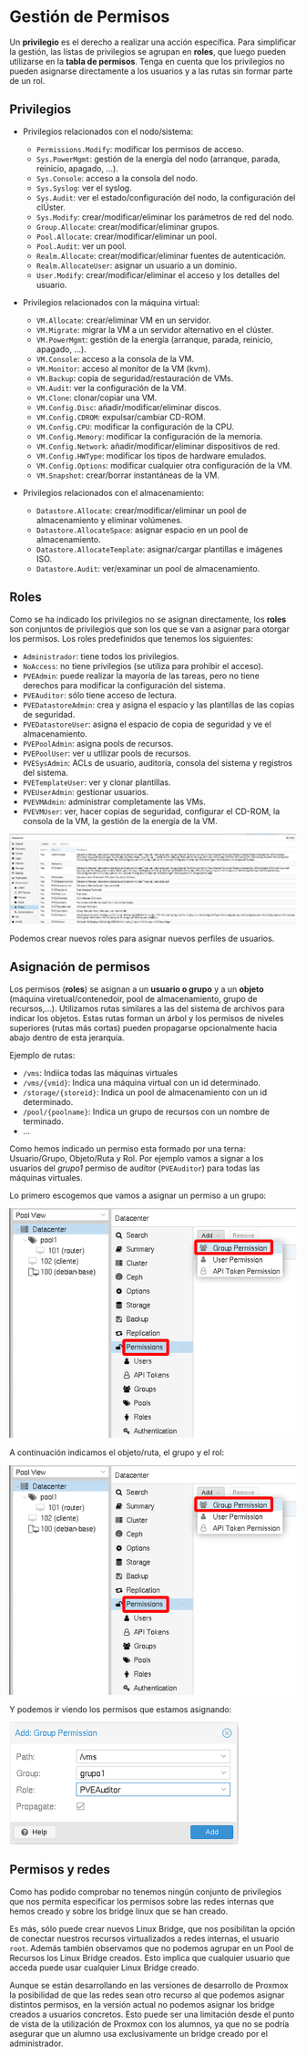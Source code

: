 # Gestión de Permisos

Un **privilegio** es el derecho a realizar una acción específica. Para simplificar la gestión, las listas de privilegios se agrupan en **roles**, que luego pueden utilizarse en la **tabla de permisos**. Tenga en cuenta que los privilegios no pueden asignarse directamente a los usuarios y a las rutas sin formar parte de un rol.

## Privilegios

* Privilegios relacionados con el nodo/sistema:

    * `Permissions.Modify`: modificar los permisos de acceso.
    * `Sys.PowerMgmt`: gestión de la energía del nodo (arranque, parada, reinicio, apagado, ...).
    * `Sys.Console`: acceso a la consola del nodo.
    * `Sys.Syslog`: ver el syslog.
    * `Sys.Audit`: ver el estado/configuración del nodo, la configuración del clÚster.
    * `Sys.Modify`: crear/modificar/eliminar los parámetros de red del nodo.
    * `Group.Allocate`: crear/modificar/eliminar grupos.
    * `Pool.Allocate`: crear/modificar/eliminar un pool.
    * `Pool.Audit`: ver un pool.
    * `Realm.Allocate`: crear/modificar/eliminar fuentes de autenticación.
    * `Realm.AllocateUser`: asignar un usuario a un dominio.
    * `User.Modify`: crear/modificar/eliminar el acceso y los detalles del usuario.

* Privilegios relacionados con la máquina virtual:

    * `VM.Allocate`: crear/eliminar VM en un servidor.
    * `VM.Migrate`: migrar la VM a un servidor alternativo en el clúster.
    * `VM.PowerMgmt`: gestión de la energía (arranque, parada, reinicio, apagado, ...).
    * `VM.Console`: acceso a la consola de la VM.
    * `VM.Monitor`: acceso al monitor de la VM (kvm).
    * `VM.Backup`: copia de seguridad/restauración de VMs.
    * `VM.Audit`: ver la configuración de la VM.
    * `VM.Clone`: clonar/copiar una VM.
    * `VM.Config.Disc`: añadir/modificar/eliminar discos.
    * `VM.Config.CDROM`: expulsar/cambiar CD-ROM.
    * `VM.Config.CPU`: modificar la configuración de la CPU.
    * `VM.Config.Memory`: modificar la configuración de la memoria.
    * `VM.Config.Network`: añadir/modificar/eliminar dispositivos de red.
    * `VM.Config.HWType`: modificar los tipos de hardware emulados.
    * `VM.Config.Options`: modificar cualquier otra configuración de la VM.
    * `VM.Snapshot`: crear/borrar instantáneas de la VM.

* Privilegios relacionados con el almacenamiento:

    * `Datastore.Allocate`: crear/modificar/eliminar un pool de almacenamiento y eliminar volúmenes.
    * `Datastore.AllocateSpace`: asignar espacio en un pool de almacenamiento.
    * `Datastore.AllocateTemplate`: asignar/cargar plantillas e imágenes ISO.
    * `Datastore.Audit`: ver/examinar un pool de almacenamiento.

## Roles

Como se ha indicado los privilegios no se asignan directamente, los **roles** son conjuntos de privilegios que son los que se van a asignar para otorgar los permisos. Los roles predefinidos que tenemos los siguientes:

* `Administrador`: tiene todos los privilegios.
* `NoAccess`: no tiene privilegios (se utiliza para prohibir el acceso).
* `PVEAdmin`: puede realizar la mayoría de las tareas, pero no tiene derechos para modificar la configuración del sistema.
* `PVEAuditor`: sólo tiene acceso de lectura.
* `PVEDatastoreAdmin`: crea y asigna el espacio y las plantillas de las copias de seguridad.
* `PVEDatastoreUser`: asigna el espacio de copia de seguridad y ve el almacenamiento.
* `PVEPoolAdmin`: asigna pools de recursos.
* `PVEPoolUser`: ver u utllizar pools de recursos.
* `PVESysAdmin`: ACLs de usuario, auditoría, consola del sistema y registros del sistema.
* `PVETemplateUser`: ver y clonar plantillas.
* `PVEUserAdmin`: gestionar usuarios.
* `PVEVMAdmin`: administrar completamente las VMs.
* `PVEVMUser`: ver, hacer copias de seguridad, configurar el CD-ROM, la consola de la VM, la gestión de la energía de la VM.

![usuarios](img/usuario10.png)

Podemos crear nuevos roles para asignar nuevos perfiles de usuarios.

## Asignación de permisos

Los permisos (**roles**) se asignan a un **usuario o grupo** y a un **objeto** (máquina viretual/contenedoir, pool de almacenamiento, grupo de recursos,...). Utilizamos rutas similares a las del sistema de archivos para indicar los objetos. Estas rutas forman un árbol y los permisos de niveles superiores (rutas más cortas) pueden propagarse opcionalmente hacia abajo dentro de esta jerarquía.

Ejemplo de rutas:

* `/vms`: Indiica todas las máquinas virtuales
* `/vms/{vmid}`: Indica una máquina virtual con un id determinado.
* `/storage/{storeid}`: Indica un pool de almacenamiento con un id determinado.
* `/pool/{poolname}`: Indica un grupo de recursos con un nombre de terminado.
* ...

Como hemos indicado un permiso esta formado por una terna: Usuario/Grupo, Objeto/Ruta y Rol. Por ejemplo vamos a signar a los usuarios del *grupo1* permiso de auditor (`PVEAuditor`) para todas las máquinas virtuales.

Lo primero escogemos que vamos a asignar un permiso a un grupo:

![usuarios](img/usuario11.png)

A continuación indicamos el objeto/ruta, el grupo y el rol:

![usuarios](img/usuario11.png)

Y podemos ir viendo los permisos que estamos asignando:

![usuarios](img/usuario12.png)


## Permisos y redes

Como has podido comprobar no tenemos ningún conjunto de privilegios que nos permita especificar los permisos sobre las redes internas que hemos creado y sobre los bridge linux que se han creado.

Es más, sólo puede crear nuevos Linux Bridge, que nos posibilitan la opción de conectar nuestros recursos virtualizados a redes internas, el usuario `root`. Además también observamos que no podemos agrupar en un Pool de Recursos los Linux Bridge creados. Esto implica que cualquier usuario que acceda puede usar cualquier Linux Bridge creado.

Aunque se están desarrollando en las versiones de desarrollo de Proxmox la posibilidad de que las redes sean otro recurso al que podemos asignar distintos permisos, en la versión actual no podemos asignar los bridge creados a usuarios concretos. Esto puede ser una limitación desde el punto de vista de la utilización de Proxmox con los alumnos, ya que no se podría asegurar que un alumno usa exclusivamente un bridge creado por el administrador.
